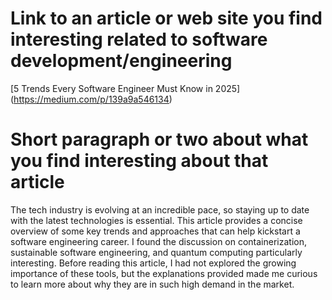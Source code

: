 # Link to an article or web site you find interesting related to software development/engineering

[5 Trends Every Software Engineer Must Know in 2025] (https://medium.com/p/139a9a546134)


# Short paragraph or two about what you find interesting about that article

The tech industry is evolving at an incredible pace, so staying up to date with the latest technologies is essential. This article provides a concise overview of some key trends and approaches that can help kickstart a software engineering career. I found the discussion on containerization, sustainable software engineering, and quantum computing particularly interesting. Before reading this article, I had not explored the growing importance of these tools, but the explanations provided made me curious to learn more about why they are in such high demand in the market.